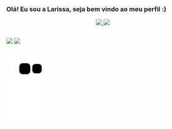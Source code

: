 ### Olá! Eu sou a Larissa, seja bem vindo ao meu perfil :)

<div align="center">
  <a href="https://github.com/larissaperinoto">
  <img height="160em" src="https://github-readme-stats.vercel.app/api?username=larissaperinoto&show_icons=true&theme=cobalt&include_all_commits=true&count_private=true"/>
  <img height="160em" src="https://github-readme-stats.vercel.app/api/top-langs/?username=larissaperinoto&layout=compact&langs_count=7&theme=cobalt"/>
</div>
  
  ##
 
<div> 
  <a href = "mailto:perinotolarissa@gmail.com"><img src="https://img.shields.io/badge/-Gmail-%23333?style=for-the-badge&logo=gmail&logoColor=white" target="_blank"></a>
  <a href="https://www.linkedin.com/in/larissa-perinoto-a5053696" target="_blank"><img src="https://img.shields.io/badge/-LinkedIn-%230077B5?style=for-the-badge&logo=linkedin&logoColor=white" target="_blank"></a> 
 
  ![Snake animation](https://github.com/rafaballerini/rafaballerini/blob/output/github-contribution-grid-snake.svg)
 
</div>
